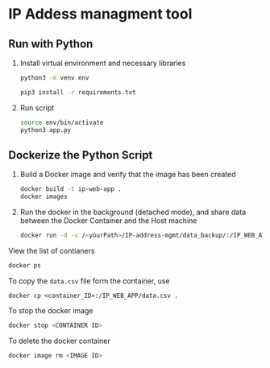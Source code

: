 # **IP Addess managment tool**

## Run with Python

1. Install virtual environment and necessary libraries

   ```bash
   python3 -m venv env
   ```

   ```bash
   pip3 install -r requirements.txt
   ```
2. Run script

   ```bash
   source env/bin/activate
   python3 app.py
   ```

## Dockerize the Python Script

1. Build a Docker image and verify that the image has been created
   ```bash
   docker build -t ip-web-app .
   docker images
   ```

3. Run the docker in the background (detached mode), and share data between the Docker Container and the Host machine
   ```bash
   docker run -d -v /<yourPath>/IP-address-mgmt/data_backup/:/IP_WEB_APP/data_backup -p 9000:9000 ip-web-app
   ```


View the list of contianers

```bash
docker ps
```
To copy the `data.csv` file form the container, use
```
docker cp <container_ID>:/IP_WEB_APP/data.csv .
```

To stop the docker image
```bash
docker stop <CONTAINER ID>
```
To delete the docker container
```bash
docker image rm <IMAGE ID>
```